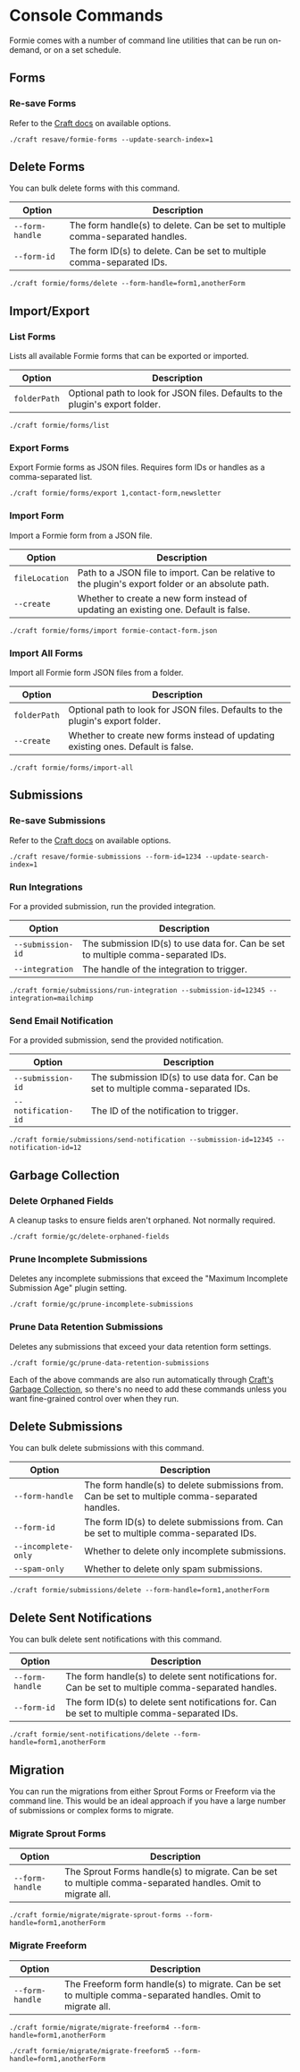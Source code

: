 # Console Commands
Formie comes with a number of command line utilities that can be run on-demand, or on a set schedule.

## Forms

### Re-save Forms
Refer to the [Craft docs](https://craftcms.com/docs/4.x/console-commands.html#resave) on available options.

```shell
./craft resave/formie-forms --update-search-index=1
```

## Delete Forms
You can bulk delete forms with this command.

Option | Description
--- | ---
`--form-handle` | The form handle(s) to delete. Can be set to multiple comma-separated handles.
`--form-id` | The form ID(s) to delete. Can be set to multiple comma-separated IDs.

```shell
./craft formie/forms/delete --form-handle=form1,anotherForm
```

## Import/Export

### List Forms
Lists all available Formie forms that can be exported or imported.

Option | Description
--- | ---
`folderPath` | Optional path to look for JSON files. Defaults to the plugin's export folder.

```shell
./craft formie/forms/list
```

### Export Forms
Export Formie forms as JSON files. Requires form IDs or handles as a comma-separated list.

```shell
./craft formie/forms/export 1,contact-form,newsletter
```

### Import Form
Import a Formie form from a JSON file.

Option | Description
--- | ---
`fileLocation` | Path to a JSON file to import. Can be relative to the plugin's export folder or an absolute path.
`--create` | Whether to create a new form instead of updating an existing one. Default is false.

```shell
./craft formie/forms/import formie-contact-form.json
```

### Import All Forms
Import all Formie form JSON files from a folder.

Option | Description
--- | ---
`folderPath` | Optional path to look for JSON files. Defaults to the plugin's export folder.
`--create` | Whether to create new forms instead of updating existing ones. Default is false.

```shell
./craft formie/forms/import-all
```

## Submissions

### Re-save Submissions
Refer to the [Craft docs](https://craftcms.com/docs/4.x/console-commands.html#resave) on available options.

```shell
./craft resave/formie-submissions --form-id=1234 --update-search-index=1
```

### Run Integrations
For a provided submission, run the provided integration.

Option | Description
--- | ---
`--submission-id` | The submission ID(s) to use data for. Can be set to multiple comma-separated IDs.
`--integration` | The handle of the integration to trigger.

```shell
./craft formie/submissions/run-integration --submission-id=12345 --integration=mailchimp
```

### Send Email Notification
For a provided submission, send the provided notification.

Option | Description
--- | ---
`--submission-id` | The submission ID(s) to use data for. Can be set to multiple comma-separated IDs.
`--notification-id` | The ID of the notification to trigger.

```shell
./craft formie/submissions/send-notification --submission-id=12345 --notification-id=12
```


## Garbage Collection

### Delete Orphaned Fields
A cleanup tasks to ensure fields aren't orphaned. Not normally required.

```shell
./craft formie/gc/delete-orphaned-fields
```

### Prune Incomplete Submissions
Deletes any incomplete submissions that exceed the "Maximum Incomplete Submission Age" plugin setting.

```shell
./craft formie/gc/prune-incomplete-submissions
```

### Prune Data Retention Submissions
Deletes any submissions that exceed your data retention form settings.

```shell
./craft formie/gc/prune-data-retention-submissions
```

Each of the above commands are also run automatically through [Craft's Garbage Collection](https://craftcms.com/docs/4.x/gc.html), so there's no need to add these commands unless you want fine-grained control over when they run.

## Delete Submissions
You can bulk delete submissions with this command.

Option | Description
--- | ---
`--form-handle` | The form handle(s) to delete submissions from. Can be set to multiple comma-separated handles.
`--form-id` | The form ID(s) to delete submissions from. Can be set to multiple comma-separated IDs.
`--incomplete-only` | Whether to delete only incomplete submissions.
`--spam-only` | Whether to delete only spam submissions.

```shell
./craft formie/submissions/delete --form-handle=form1,anotherForm
```

## Delete Sent Notifications
You can bulk delete sent notifications with this command.

Option | Description
--- | ---
`--form-handle` | The form handle(s) to delete sent notifications for. Can be set to multiple comma-separated handles.
`--form-id` | The form ID(s) to delete sent notifications for. Can be set to multiple comma-separated IDs.

```shell
./craft formie/sent-notifications/delete --form-handle=form1,anotherForm
```

## Migration
You can run the migrations from either Sprout Forms or Freeform via the command line. This would be an ideal approach if you have a large number of submissions or complex forms to migrate.

### Migrate Sprout Forms

Option | Description
--- | ---
`--form-handle` | The Sprout Forms handle(s) to migrate. Can be set to multiple comma-separated handles. Omit to migrate all.

```shell
./craft formie/migrate/migrate-sprout-forms --form-handle=form1,anotherForm
```

### Migrate Freeform

Option | Description
--- | ---
`--form-handle` | The Freeform form handle(s) to migrate. Can be set to multiple comma-separated handles. Omit to migrate all.

```shell
./craft formie/migrate/migrate-freeform4 --form-handle=form1,anotherForm
```

```shell
./craft formie/migrate/migrate-freeform5 --form-handle=form1,anotherForm
```
